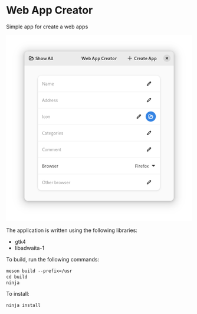 # Web App Creator

Simple app for create a web apps

![screenshot1.png](/data/screenshot.png)

The application is written using the following libraries:

* gtk4
* libadwaita-1

To build, run the following commands:
```
meson build --prefix=/usr
cd build
ninja
```
To install:
```
ninja install
```
